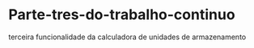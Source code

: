 # Parte-tres-do-trabalho-continuo
terceira funcionalidade da calculadora de unidades de armazenamento
